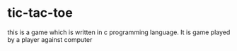 # tic-tac-toe
this is a game which is written in c programming language. It is game played by a player against computer
